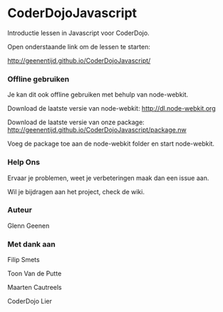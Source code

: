 CoderDojoJavascript
===================

Introductie lessen in Javascript voor CoderDojo.

Open onderstaande link om de lessen te starten:

http://geenentijd.github.io/CoderDojoJavascript/

### Offline gebruiken

Je kan dit ook offline gebruiken met behulp van node-webkit.

Download de laatste versie van node-webkit: http://dl.node-webkit.org

Download de laatste versie van onze package: http://geenentijd.github.io/CoderDojoJavascript/package.nw

Voeg de package toe aan de node-webkit folder en start node-webkit.

### Help Ons

Ervaar je problemen, weet je verbeteringen maak dan een issue aan.

Wil je bijdragen aan het project, check de wiki.

### Auteur

Glenn Geenen

### Met dank aan

Filip Smets

Toon Van de Putte

Maarten Cautreels

CoderDojo Lier
